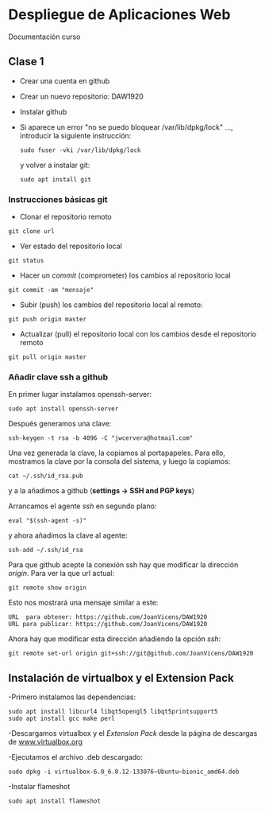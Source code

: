 # Despliegue de Aplicaciones Web

Documentación curso

## Clase 1
- Crear una cuenta en github
- Crear un nuevo repositorio: DAW1920
- Instalar github
- Si aparece un error "no se puedo bloquear /var/lib/dpkg/lock" ..., introducir la siguiente instrucción:

  ```
  sudo fuser -vki /var/lib/dpkg/lock
  ```
  y volver a instalar git:
  ```
  sudo apt install git
  ```

### Instrucciones básicas git
- Clonar el repositorio remoto
```
git clone url
```
- Ver estado del repositorio local
```
git status
```
- Hacer un *commit* (comprometer) los cambios al repositorio local
```
git commit -am "mensaje"
```
- Subir (push) los cambios del repositorio local al remoto:
```
git push origin master
```
- Actualizar (pull) el repositorio local con los cambios desde el repositorio remoto
```
git pull origin master
```

### Añadir clave ssh a github

En primer lugar instalamos openssh-server:
```
sudo apt install openssh-server
```

Después generamos una clave:
```
ssh-keygen -t rsa -b 4096 -C "jwcervera@hotmail.com"
```
Una vez generada la clave, la copiamos al portapapeles. Para ello, mostramos la clave por la consola del sistema, y luego la copiamos:
```
cat ~/.ssh/id_rsa.pub
```

y a la añadimos a github (**settings -> SSH and PGP keys**)

Arrancamos el agente *ssh* en segundo plano:
```
eval "$(ssh-agent -s)"
```

y ahora añadimos la clave al agente:
```
ssh-add ~/.ssh/id_rsa
```
Para que github acepte la conexión ssh hay que modificar la dirección *origin*. Para ver la que url actual:
```
git remote show origin
```
Esto nos mostrará una mensaje similar a este:
```
URL  para obtener: https://github.com/JoanVicens/DAW1920
URL para publicar: https://github.com/JoanVicens/DAW1920
```
Ahora hay que modificar esta dirección añadiendo la opción *ssh*:
```
git remote set-url origin git+ssh://git@github.com/JoanVicens/DAW1920
```

## Instalación de virtualbox y el Extension Pack

-Primero instalamos las dependencias:
```
sudo apt install libcurl4 libqt5opengl5 libqt5printsupport5
sudo apt install gcc make perl
```

-Descargamos virtualbox y el *Extension Pack* desde la página de descargas de www.virtualbox.org

-Ejecutamos el archivo .deb descargado:
```
sudo dpkg -i virtualbox-6.0_6.0.12-133076~Ubuntu~bionic_amd64.deb
```

-Instalar flameshot
```
sudo apt install flameshot
```
